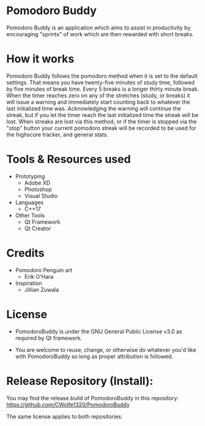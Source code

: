# Pomodoro Buddy
Pomodoro Buddy is an application which aims to assist in productivity by encouraging "sprints" of work which are then rewarded with short breaks.


# How it works
Pomodoro Buddy follows the pomodoro method when it is set to the default settings. That means you have twenty-five minutes of study time, followed by five minutes of break time.
Every 5 breaks is a longer thirty minute break. When the timer reaches zero on any of the stretches (study, or breaks) it will issue a warning and immediately start counting back to whatever the
last initialized time was. Acknowledging the warning will continue the streak, but if you let the timer reach the last initialized time the streak will be lost. When streaks are
lost via this method, or if the timer is stopped via the "stop" button your current pomodoro streak will be recorded to be used for the highscore tracker, and general stats.

# Tools & Resources used
* Prototyping
  * Adobe XD
  * Photoshop
  * Visual Studio
* Languages
  * C++17
* Other Tools
  * Qt Framework
  * Qt Creator
  
  
# Credits
* Pomodoro Penguin art
  * Erik O'Hara
* Inspiration
  * Jillian Zuwala
  
  
# License

* PomodoroBuddy is under the GNU General Public License v3.0 as required by Qt framework.

* You are welcome to reuse, change, or otherwise do whatever you'd like with PomodoroBuddy so long as proper attribution is followed.

# Release Repository (Install):

You may find the release build of PomodoroBuddy in this repository: https://github.com/CWolfe1320/PomodoroBuddy

The same license applies to both repositories.
